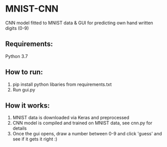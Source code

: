 # MNIST-CNN
CNN model fitted to MNIST data & GUI for predicting own hand written digits (0-9)

## Requirements:
Python 3.7

## How to run:
1) pip install python libaries from requirements.txt
2) Run gui.py

## How it works:
1) MNIST data is downloaded via Keras and preprocessed
2) CNN model is compiled and trained on MNIST data, see cnn.py for details
3) Once the gui opens, draw a number between 0-9 and click 'guess' and see if it gets it right :)



